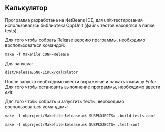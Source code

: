 ## Калькулятор

Программа разработана на NetBeans IDE, для unit-тестирования использовалась библиотека CppUnit (файлы тестов находятся в папке tests).

Для того чтобы собрать Release версию программы, необходимо воспользоваться командой:

`make -f Makefile CONF=Release`

Для запуска:

`dist/Release/GNU-Linux/calculator`

После запуска необходимо ввести выражение и нажать клавишу *Enter*. Для того чтобы остановить выполнение программы, необходимо ввести *exit*.

Для того чтобы собрать и запустить тесты, необходимо воспользоваться командами:

`make -f nbproject/Makefile-Release.mk SUBPROJECTS= .build-tests-conf`

`make -f nbproject/Makefile-Release.mk SUBPROJECTS= .test-conf`

